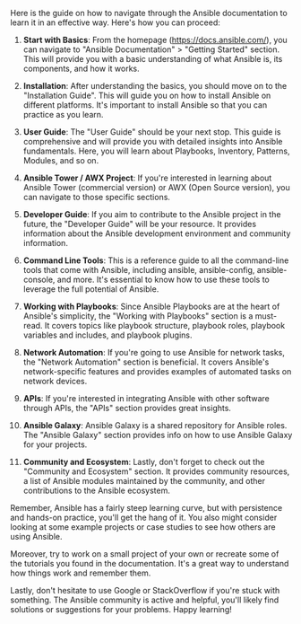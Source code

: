 Here is the guide on how to navigate through the Ansible documentation to learn it in an effective way. Here's how you can proceed:

1. **Start with Basics**:
    From the homepage (https://docs.ansible.com/), you can navigate to "Ansible Documentation" > "Getting Started" section. This will provide you with a basic understanding of what Ansible is, its components, and how it works.

2. **Installation**:
    After understanding the basics, you should move on to the "Installation Guide". This will guide you on how to install Ansible on different platforms. It's important to install Ansible so that you can practice as you learn.

3. **User Guide**:
    The "User Guide" should be your next stop. This guide is comprehensive and will provide you with detailed insights into Ansible fundamentals. Here, you will learn about Playbooks, Inventory, Patterns, Modules, and so on.

4. **Ansible Tower / AWX Project**:
    If you're interested in learning about Ansible Tower (commercial version) or AWX (Open Source version), you can navigate to those specific sections.

5. **Developer Guide**:
    If you aim to contribute to the Ansible project in the future, the "Developer Guide" will be your resource. It provides information about the Ansible development environment and community information.

6. **Command Line Tools**:
    This is a reference guide to all the command-line tools that come with Ansible, including ansible, ansible-config, ansible-console, and more. It's essential to know how to use these tools to leverage the full potential of Ansible.

7. **Working with Playbooks**:
    Since Ansible Playbooks are at the heart of Ansible's simplicity, the "Working with Playbooks" section is a must-read. It covers topics like playbook structure, playbook roles, playbook variables and includes, and playbook plugins.

8. **Network Automation**:
    If you're going to use Ansible for network tasks, the "Network Automation" section is beneficial. It covers Ansible's network-specific features and provides examples of automated tasks on network devices.

9. **APIs**:
    If you're interested in integrating Ansible with other software through APIs, the "APIs" section provides great insights.

10. **Ansible Galaxy**:
    Ansible Galaxy is a shared repository for Ansible roles. The "Ansible Galaxy" section provides info on how to use Ansible Galaxy for your projects.

11. **Community and Ecosystem**:
    Lastly, don't forget to check out the "Community and Ecosystem" section. It provides community resources, a list of Ansible modules maintained by the community, and other contributions to the Ansible ecosystem.

Remember, Ansible has a fairly steep learning curve, but with persistence and hands-on practice, you'll get the hang of it. You also might consider looking at some example projects or case studies to see how others are using Ansible. 

Moreover, try to work on a small project of your own or recreate some of the tutorials you found in the documentation. It's a great way to understand how things work and remember them.

Lastly, don't hesitate to use Google or StackOverflow if you're stuck with something. The Ansible community is active and helpful, you'll likely find solutions or suggestions for your problems. Happy learning!
